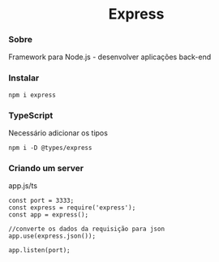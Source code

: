 <h1 align="center">Express</h1>

<h3>Sobre</h3>
<p>Framework para Node.js - desenvolver aplicações back-end</p>

<h3>Instalar</h3>

```
npm i express
```
<h3>TypeScript</h3>
<p>Necessário adicionar os tipos</p>

```
npm i -D @types/express
```
<h3>Criando um server</h3>
<p>app.js/ts</p>

```
const port = 3333;
const express = require('express');
const app = express();

//converte os dados da requisição para json
app.use(express.json());

app.listen(port);
```

